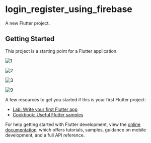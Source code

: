 # login_register_using_firebase

A new Flutter project.

## Getting Started

This project is a starting point for a Flutter application.


![1](https://user-images.githubusercontent.com/111697696/202901731-d67f9041-f0d1-4fca-90aa-bebf3659250d.PNG)


![2](https://user-images.githubusercontent.com/111697696/202901742-71b2050d-4191-4d75-bb47-bde92ba3b58b.PNG)


![3](https://user-images.githubusercontent.com/111697696/202901749-3205ffa7-85c1-418f-ae8e-1564723322d7.PNG)


![9](https://user-images.githubusercontent.com/111697696/202901963-8d4547a4-6ba1-4667-ac50-8a211a32c802.PNG)


A few resources to get you started if this is your first Flutter project:

- [Lab: Write your first Flutter app](https://docs.flutter.dev/get-started/codelab)
- [Cookbook: Useful Flutter samples](https://docs.flutter.dev/cookbook)

For help getting started with Flutter development, view the
[online documentation](https://docs.flutter.dev/), which offers tutorials,
samples, guidance on mobile development, and a full API reference.
